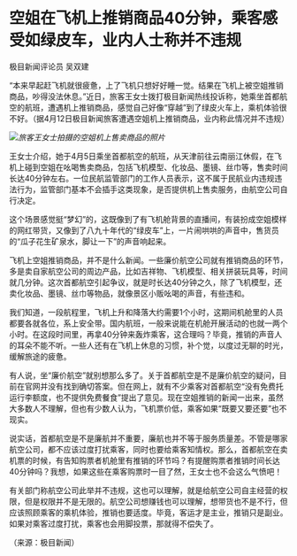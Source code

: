 # 空姐在飞机上推销商品40分钟，乘客感受如绿皮车，业内人士称并不违规

极目新闻评论员 吴双建

“本来早起赶飞机就很疲惫，上了飞机只想好好睡一觉。结果在飞机上被空姐推销商品，吵得没法休息。”近日，旅客王女士拨打极目新闻热线投诉称，她乘坐首都航空的航班，遭遇机上推销商品，感觉自己好像“穿越”到了绿皮火车上，乘机体验很不好。（据4月12日极目新闻旅客遭遇空姐机上推销商品，业内称此情况并不违规）

![](https://inews.gtimg.com/om_bt/OtJmn1w_VEGOdwW5QlKIQvVp-mcsQlwW1V0VS5gf6P2n8AA/1000)_旅客王女士拍摄的空姐机上售卖商品的照片_

王女士介绍，她于4月5日乘坐首都航空的航班，从天津前往云南丽江休假，在飞机上碰到空姐在吆喝售卖商品，包括飞机模型、化妆品、墨镜、丝巾等，售卖时间长达40分钟左右。一位民航监管部门的工作人员表示，这不属于民航业内违规违法行为，监管部门基本不会插手这类现象，是否提供机上售卖服务，由航空公司自行决定。

这个场景感觉挺“梦幻”的，这既像到了有飞机舱背景的直播间，有装扮成空姐模样的网红带货，又像到了八九十年代的“绿皮车”上，一片闹哄哄的声音中，售货员的“瓜子花生矿泉水，脚让一下”的声音响起来。

飞机上空姐推销商品，并不是什么新闻。一些廉价航空公司就有推销商品的环节，多是卖自家航空公司的周边产品，比如吉祥物、飞机模型、相关拼装玩具等，时间就几分钟。这次首都航空引起争议，就是时长达40分钟之久，除了飞机模型，还卖化妆品、墨镜、丝巾等物品，就像景区小贩吆喝的声音，有些违和。

我们知道，一段航程里，飞机上升和降落大约需要1个小时，这期间机舱里的人员都要各就各位，系上安全带。国内航班，一般来说能在机舱开展活动的也就一两个小时。在这段时间里，再拿40分钟来轰炸乘客，这合理吗？毕竟，推销的声音人的耳朵不能不听。一些人还有在飞机上休息的习惯，补个觉，以度过无聊的时光，缓解旅途的疲惫。

有人说，坐“廉价航空”就别想那么多了。关于首都航空是不是廉价航空的疑问，目前在官网并没有找到确切答案。但在网上，就有不少乘客对首都航空“没有免费托运行李额度，也不提供免费餐食”提出了意见。现在空姐推销的新闻一出来，虽然大多数人不理解，但也有少数人认为，飞机票价低，乘客如果“既要又要还要”也不现实。

说实话，首都航空是不是廉航并不重要，廉航也并不等于服务质量差。不管是哪家航空公司，都不应该过度打扰乘客，同时也要给乘客知情权。那么，首都航空在卖机票的时候，有告知购票者机舱里有推销的环节吗？有提醒购票者推销时间长达40分钟吗？我想，如果这些在乘客购票时一目了然，王女士也不会这么气愤吧！

有关部门称航空公司此举并不违规，这也可以理解，就是给航空公司自主经营的权限，但是权限并不是无限的。航空公司想赚钱也可以理解，想带货也不是不行，但应该照顾乘客的乘机体验，推销也要适度。毕竟，客运才是主业，推销只是副业。如果对乘客过度打扰，乘客也会用脚投票，那就得不偿失了。

（来源：极目新闻）

